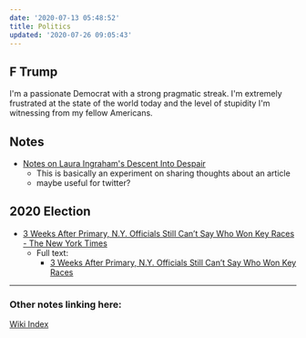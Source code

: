 ```yaml
---
date: '2020-07-13 05:48:52'
title: Politics
updated: '2020-07-26 09:05:43'
---
```

## F Trump
I'm a passionate Democrat with a strong pragmatic streak. I'm extremely
frustrated at the state of the world today and the level of stupidity I'm
witnessing from my fellow Americans.

## Notes
* [Notes on Laura Ingraham's Descent Into Despair](/Notes-on-Laura-Ingraham's-Descent-Into-Despair)
  * This is basically an experiment on sharing thoughts about an article
  * maybe useful for twitter?

## 2020 Election
* [3 Weeks After Primary, N.Y. Officials Still Can’t Say Who Won Key Races - The New York Times](https://www.nytimes.com/2020/07/17/nyregion/election-absentee-ballots-primary.html)
  * Full text:
    * [3 Weeks After Primary, N.Y. Officials Still Can’t Say Who Won Key Races](/3-Weeks-After-Primary,-N.Y.-Officials-Still-Can’t-Say-Who-Won-Key-Races)

---
### Other notes linking here:

[Wiki Index](/index/)
